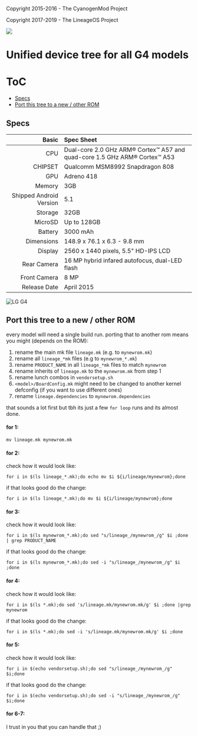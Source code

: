 Copyright 2015-2016 - The CyanogenMod Project

Copyright 2017-2019 - The LineageOS Project

<img src="https://i.imgur.com/tmt6SBG.png">

Unified device tree for all G4 models
=====================================



# ToC

 * [Specs](https://github.com/Suicide-Squirrel/android_device_lge_g4/blob/lineage-16.0/README.md#specs)
 * [Port this tree to a new / other ROM](https://github.com/Suicide-Squirrel/android_device_lge_g4/blob/lineage-16.0/README.md#port-this-tree-to-a-new--other-rom)


## Specs

Basic   | Spec Sheet
-------:|:-------------------------
CPU     | Dual-core 2.0 GHz ARM® Cortex™ A57 and quad-core 1.5 GHz ARM® Cortex™ A53
CHIPSET | Qualcomm MSM8992 Snapdragon 808
GPU     | Adreno 418
Memory  | 3GB
Shipped Android Version | 5.1
Storage | 32GB
MicroSD | Up to 128GB
Battery | 3000 mAh
Dimensions | 148.9 x 76.1 x 6.3 - 9.8 mm
Display | 2560 x 1440 pixels, 5.5" HD-IPS LCD
Rear Camera  | 16 MP hybrid infared autofocus, dual-LED flash
Front Camera | 8 MP
Release Date | April 2015

![LG G4](https://raw.githubusercontent.com/ANDROID2468/issues_potato/master/lge_potato.png "LG G4")


## Port this tree to a new / other ROM

every model will need a single build run.
porting that to another rom means you might (depends on the ROM):

1. rename the main mk file `lineage.mk` (e.g. to `mynewrom.mk`)
2. rename all `lineage_*mk` files (e.g to `mynewrom_*.mk`)
3. rename `PRODUCT_NAME` in all `lineage_*mk` files to match `mynewrom`
4. rename inherits of `lineage.mk` to the `mynewrom.mk` from step 1
5. rename lunch combos in `vendorsetup.sh`
6. `<model>/BoardConfig.mk` might need to be changed to another kernel defconfig (if you want to use different ones)
7. rename `lineage.dependencies` to `mynewrom.dependencies`

that sounds a lot first but tbh its just a few `for loop` runs and its almost done.

#### for 1:

`mv lineage.mk mynewrom.mk`

#### for 2:

check how it would look like:

`for i in $(ls lineage_*.mk);do echo mv $i ${i/lineage/mynewrom};done`

if that looks good do the change:

`for i in $(ls lineage_*.mk);do mv $i ${i/lineage/mynewrom};done`

#### for 3:

check how it would look like:

`for i in $(ls mynewrom_*.mk);do sed "s/lineage_/mynewrom_/g" $i ;done  | grep PRODUCT_NAME`

if that looks good do the change:

`for i in $(ls mynewrom_*.mk);do sed -i "s/lineage_/mynewrom_/g" $i ;done`

#### for 4:

check how it would look like:

`for i in $(ls *.mk);do sed 's/lineage.mk/mynewrom.mk/g' $i ;done |grep mynewrom`

if that looks good do the change:

`for i in $(ls *.mk);do sed -i 's/lineage.mk/mynewrom.mk/g' $i ;done`

#### for 5: 

check how it would look like:

`for i in $(echo vendorsetup.sh);do sed "s/lineage_/mynewrom_/g" $i;done`

if that looks good do the change:

`for i in $(echo vendorsetup.sh);do sed -i "s/lineage_/mynewrom_/g" $i;done`

#### for 6-7:

I trust in you that you can handle that ;)



